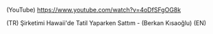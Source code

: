 (YouTube) https://www.youtube.com/watch?v=4oDfSFgOG8k

(TR) Şirketimi Hawaii'de Tatil Yaparken Sattım - (Berkan Kısaoğlu)
(EN)
